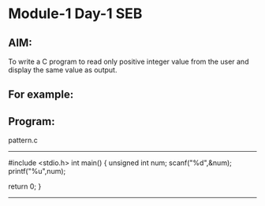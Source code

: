 #  Module-1 Day-1 SEB
## AIM:
To write a C program to read only positive integer value from the user and display the same value as output.

## For example:
## Program:
pattern.c
***
#include <stdio.h>
int main()
{
   unsigned int num;
    scanf("%d",&num);
    printf("%u",num);
    
  
  return 0;
}
***
